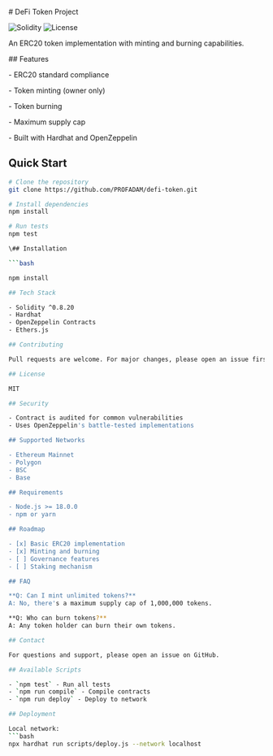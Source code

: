 \# DeFi Token Project

![Solidity](https://img.shields.io/badge/Solidity-0.8.20-blue)
![License](https://img.shields.io/badge/license-MIT-green)

An ERC20 token implementation with minting and burning capabilities.



\## Features



\- ERC20 standard compliance

\- Token minting (owner only)

\- Token burning

\- Maximum supply cap

\- Built with Hardhat and OpenZeppelin

## Quick Start
```bash
# Clone the repository
git clone https://github.com/PROFADAM/defi-token.git

# Install dependencies
npm install

# Run tests
npm test

\## Installation

```bash

npm install

## Tech Stack

- Solidity ^0.8.20
- Hardhat
- OpenZeppelin Contracts
- Ethers.js

## Contributing

Pull requests are welcome. For major changes, please open an issue first.

## License

MIT

## Security

- Contract is audited for common vulnerabilities
- Uses OpenZeppelin's battle-tested implementations

## Supported Networks

- Ethereum Mainnet
- Polygon
- BSC
- Base

## Requirements

- Node.js >= 18.0.0
- npm or yarn

## Roadmap

- [x] Basic ERC20 implementation
- [x] Minting and burning
- [ ] Governance features
- [ ] Staking mechanism

## FAQ

**Q: Can I mint unlimited tokens?**
A: No, there's a maximum supply cap of 1,000,000 tokens.

**Q: Who can burn tokens?**
A: Any token holder can burn their own tokens.

## Contact

For questions and support, please open an issue on GitHub.

## Available Scripts

- `npm test` - Run all tests
- `npm run compile` - Compile contracts
- `npm run deploy` - Deploy to network

## Deployment

Local network:
```bash
npx hardhat run scripts/deploy.js --network localhost